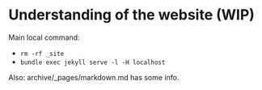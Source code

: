 # Understanding of the website (WIP)

Main local command:
- `rm -rf _site`
- `bundle exec jekyll serve -l -H localhost`

 Also:
 archive/_pages/markdown.md has some info.